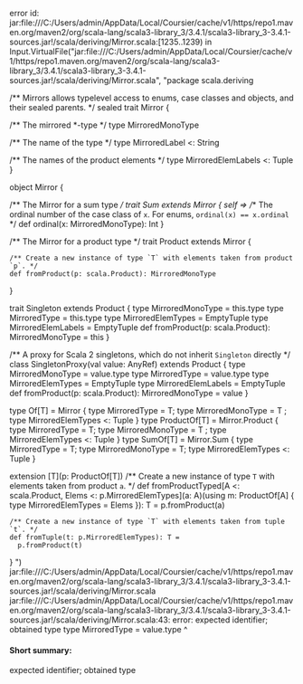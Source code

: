 error id: jar:file:///C:/Users/admin/AppData/Local/Coursier/cache/v1/https/repo1.maven.org/maven2/org/scala-lang/scala3-library_3/3.4.1/scala3-library_3-3.4.1-sources.jar!/scala/deriving/Mirror.scala:[1235..1239) in Input.VirtualFile("jar:file:///C:/Users/admin/AppData/Local/Coursier/cache/v1/https/repo1.maven.org/maven2/org/scala-lang/scala3-library_3/3.4.1/scala3-library_3-3.4.1-sources.jar!/scala/deriving/Mirror.scala", "package scala.deriving

/** Mirrors allows typelevel access to enums, case classes and objects, and their sealed parents.
 */
sealed trait Mirror {

  /** The mirrored *-type */
  type MirroredMonoType

  /** The name of the type */
  type MirroredLabel <: String

  /** The names of the product elements */
  type MirroredElemLabels <: Tuple
}

object Mirror {

  /** The Mirror for a sum type */
  trait Sum extends Mirror { self =>
    /** The ordinal number of the case class of `x`. For enums, `ordinal(x) == x.ordinal` */
    def ordinal(x: MirroredMonoType): Int
  }

  /** The Mirror for a product type */
  trait Product extends Mirror {

    /** Create a new instance of type `T` with elements taken from product `p`. */
    def fromProduct(p: scala.Product): MirroredMonoType
  }

  trait Singleton extends Product {
    type MirroredMonoType = this.type
    type MirroredType = this.type
    type MirroredElemTypes = EmptyTuple
    type MirroredElemLabels = EmptyTuple
    def fromProduct(p: scala.Product): MirroredMonoType = this
  }

  /** A proxy for Scala 2 singletons, which do not inherit `Singleton` directly */
  class SingletonProxy(val value: AnyRef) extends Product {
    type MirroredMonoType = value.type
    type MirroredType = value.type
    type MirroredElemTypes = EmptyTuple
    type MirroredElemLabels = EmptyTuple
    def fromProduct(p: scala.Product): MirroredMonoType = value
  }

  type Of[T] = Mirror { type MirroredType = T; type MirroredMonoType = T ; type MirroredElemTypes <: Tuple }
  type ProductOf[T] = Mirror.Product { type MirroredType = T; type MirroredMonoType = T ; type MirroredElemTypes <: Tuple }
  type SumOf[T] = Mirror.Sum { type MirroredType = T; type MirroredMonoType = T; type MirroredElemTypes <: Tuple }

  extension [T](p: ProductOf[T])
    /** Create a new instance of type `T` with elements taken from product `a`. */
    def fromProductTyped[A <: scala.Product, Elems <: p.MirroredElemTypes](a: A)(using m: ProductOf[A] { type MirroredElemTypes = Elems }): T =
      p.fromProduct(a)

    /** Create a new instance of type `T` with elements taken from tuple `t`. */
    def fromTuple(t: p.MirroredElemTypes): T =
      p.fromProduct(t)
}
")
jar:file:///C:/Users/admin/AppData/Local/Coursier/cache/v1/https/repo1.maven.org/maven2/org/scala-lang/scala3-library_3/3.4.1/scala3-library_3-3.4.1-sources.jar!/scala/deriving/Mirror.scala
jar:file:///C:/Users/admin/AppData/Local/Coursier/cache/v1/https/repo1.maven.org/maven2/org/scala-lang/scala3-library_3/3.4.1/scala3-library_3-3.4.1-sources.jar!/scala/deriving/Mirror.scala:43: error: expected identifier; obtained type
    type MirroredType = value.type
    ^
#### Short summary: 

expected identifier; obtained type